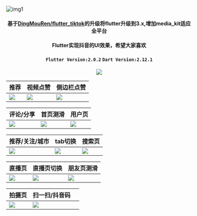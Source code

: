 ![img1](https://github.com/wxkj001/flutter_tiktok/blob/main/shoot/img_1.png)<br>

#### <p align="center"> 基于[DingMouRen/flutter_tiktok](https://github.com/DingMouRen/flutter_tiktok)的升级将flutter升级到3.x,增加media_kit适应全平台</p>

#### <p align="center"> Flutter实现抖音的UI效果，希望大家喜欢</p>

#### <p align="center"> `Flutter Version:2.0.2` `Dart Version:2.12.1`</p>
<p align="center"> <img src="https://github.com/wxkj001/flutter_tiktok/blob/main/shoot/emoi_1.jpeg"   /></p>



|推荐|视频点赞|侧边栏点赞|
|---|---|---|
|![](https://github.com/wxkj001/flutter_tiktok/blob/main/shoot/gif_14.gif)|![](https://github.com/wxkj001/flutter_tiktok/blob/main/shoot/gif_1.gif)|![](https://github.com/wxkj001/flutter_tiktok/blob/main/shoot/gif_2.gif)|

|评论/分享|首页测滑|用户页|
|---|---|---|
|![](https://github.com/wxkj001/flutter_tiktok/blob/main/shoot/gif_3.gif)|![](https://github.com/wxkj001/flutter_tiktok/blob/main/shoot/gif_4.gif)|![](https://github.com/wxkj001/flutter_tiktok/blob/main/shoot/gif_5.gif)|

|推荐/关注/城市|tab切换|搜索页|
|---|---|---|
|![](https://github.com/wxkj001/flutter_tiktok/blob/main/shoot/gif_6.gif)|![](https://github.com/wxkj001/flutter_tiktok/blob/main/shoot/gif_7.gif)|![](https://github.com/wxkj001/flutter_tiktok/blob/main/shoot/gif_8.gif)|


|直播页|直播页切换|朋友页测滑|
|---|---|---|
|![](https://github.com/wxkj001/flutter_tiktok/blob/main/shoot/gif_9.gif)|![](https://github.com/wxkj001/flutter_tiktok/blob/main/shoot/gif_10.gif)|![](https://github.com/wxkj001/flutter_tiktok/blob/main/shoot/gif_11.gif)|


|拍摄页|扫一扫/抖音码||
|---|---|---|
|![](https://github.com/wxkj001/flutter_tiktok/blob/main/shoot/gif_12.gif)|![](https://github.com/wxkj001/flutter_tiktok/blob/main/shoot/gif_13.gif)||